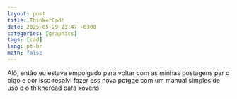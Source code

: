 ```yaml
---
layout: post
title: ThinkerCad!
date: 2025-05-29 23:47 -0300
categories: [graphics]
tags: [cad]
lang: pt-br
math: false
---
```


Alô, então eu estava empolgado para voltar com as minhas postagens par o blgo e por isso resolvi fazer ess nova potgge com um manual simples de uso d o thiknercad para xovens